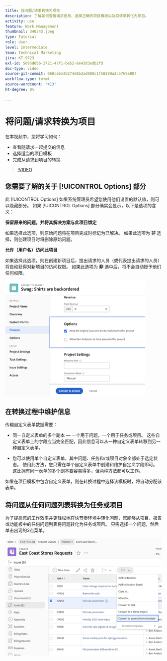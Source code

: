 ```yaml
---
title: 将问题/请求转换为项目
description: 了解如何查看请求信息、选择正确的项目模板以及将请求转化为项目。
activity: use
feature: Work Management
thumbnail: 340343.jpeg
type: Tutorial
role: User
level: Intermediate
team: Technical Marketing
jira: KT-9723
exl-id: 5095d6bb-2721-47f1-be52-8e43d3edb2fd
doc-type: video
source-git-commit: 060ceb14d274e8b2ad080c1f58290a2c5769e007
workflow-type: tm+mt
source-wordcount: '413'
ht-degree: 0%

---
```


# 将问题/请求转换为项目

在本视频中，您将学习如何：

* 查看随请求一起提交的信息
* 选择适当的项目模板
* 完成从请求到项目的转换

>[!VIDEO](https://video.tv.adobe.com/v/340343/?quality=12&learn=on)

## 您需要了解的关于 [!UICONTROL Options] 部分

此 [!UICONTROL Options] 如果系统管理员希望您使用他们设置的默认值，则可以隐藏部分。 如果 [!UICONTROL Options] 部分确实会显示，以下是选项的含义：

**保留原来的问题，并将其解决方案与此项目绑定**

如果选择此选项，则原始问题将在项目完成时标记为已解决。 如果此选项为 **非** 选择，则创建项目时将删除原始问题。

**允许（用户名）访问此项目**

如果选择此选项，则在创建新项目后，提出请求的人员（或代表提出请求的人员）将自动获得对新项目的访问权限。 如果此选项为 **非** 选中后，将不会自动授予他们任何权限。

![显示转换选项的项目屏幕图像](assets/conversion-options.png)


## 在转换过程中维护信息

传输自定义表单数据需要：

* 同一自定义表单的多个副本 — 一个用于问题，一个用于任务或项目。 这些自定义表单上的字段应当完全匹配，因此信息可以从一种自定义表单转移到另一种自定义表单。

* 您可以使用单个自定义表单，其中问题、任务和/或项目对象全部处于选定状态。 使用此方法，您只需在单个自定义表单中创建和维护自定义字段即可。 这比拥有同一表单的多个副本要容易得多，但两种方法都可以工作。

如果在项目模板中包含自定义表单，则在转换过程中选择该模板时，将自动分配该表单。

## 将问题从任何问题列表转换为任务或项目

为了提高您的工作效率并更轻松地在快节奏环境中转化问题，您能够从项目、报告或功能板中的任何问题列表将问题转化为任务或项目。 只需选择一个问题，然后单击出现的3点菜单。

![显示问题转换选项的项目屏幕图像](assets/convert-from-a-list.png)

